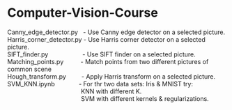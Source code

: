 # Computer-Vision-Course

Canny_edge_detector.py &nbsp;  - Use Canny edge detector on a selected picture.\
Harris_corner_detector.py	- Use Harris corner detector on a selected picture.\
SIFT_finder.py	      &nbsp;&nbsp;&nbsp;&nbsp;&nbsp;&nbsp;&nbsp;&nbsp;&nbsp;&nbsp;&nbsp;&nbsp;&nbsp;&nbsp;&nbsp;&nbsp;&nbsp;&nbsp;   - Use SIFT finder on a selected picture.\
Matching_points.py	  &nbsp;&nbsp;&nbsp;&nbsp;&nbsp;&nbsp;&nbsp;&nbsp;  - Match points from two different pictures of common scene\
Hough_transform.py	 &nbsp;&nbsp;&nbsp;&nbsp;&nbsp;&nbsp;&nbsp;    - Apply Harris transform on a selected picture.\
SVM_KNN.ipynb    &nbsp;&nbsp;&nbsp;&nbsp;&nbsp;&nbsp;&nbsp;&nbsp;&nbsp;&nbsp;&nbsp;&nbsp;        - For thr two data sets: Iris & MNIST try: \
&nbsp;&nbsp;&nbsp;&nbsp;&nbsp;&nbsp;&nbsp;&nbsp;&nbsp;&nbsp;&nbsp;&nbsp;&nbsp;&nbsp;&nbsp;&nbsp;&nbsp;&nbsp;&nbsp;&nbsp;&nbsp;&nbsp;&nbsp;&nbsp;&nbsp;&nbsp;&nbsp;&nbsp;&nbsp;&nbsp;&nbsp;&nbsp;&nbsp;&nbsp;&nbsp;&nbsp;&nbsp;&nbsp;&nbsp;&nbsp;&nbsp;&nbsp; KNN with different K.\
&nbsp;&nbsp;&nbsp;&nbsp;&nbsp;&nbsp;&nbsp;&nbsp;&nbsp;&nbsp;&nbsp;&nbsp;&nbsp;&nbsp;&nbsp;&nbsp;&nbsp;&nbsp;&nbsp;&nbsp;&nbsp;&nbsp;&nbsp;&nbsp;&nbsp;&nbsp;&nbsp;&nbsp;&nbsp;&nbsp;&nbsp;&nbsp;&nbsp;&nbsp;&nbsp;&nbsp;&nbsp;&nbsp;&nbsp;&nbsp;&nbsp;&nbsp; SVM with different kernels & regularizations.

